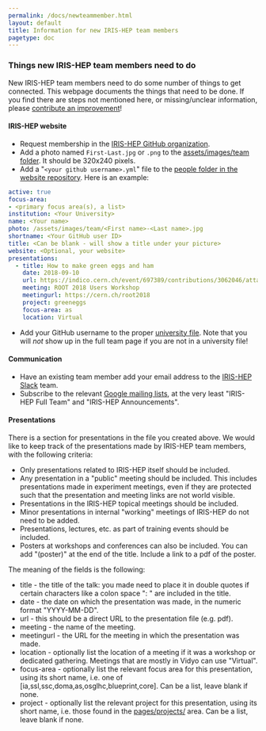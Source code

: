 ```yaml
---
permalink: /docs/newteammember.html
layout: default
title: Information for new IRIS-HEP team members
pagetype: doc
---
```


### Things new IRIS-HEP team members need to do

New IRIS-HEP team members need to do some number of things to get connected.
This webpage documents the things that need to be done. If you find there are steps
not mentioned here, or missing/unclear information, please [contribute an improvement][]!

#### IRIS-HEP website

* Request membership in the [IRIS-HEP GitHub organization][].
* Add a photo named `First-Last.jpg` or `.png` to the [assets/images/team folder][]. It should be 320x240 pixels.
* Add a "`<your github username>.yml`" file to the [people folder in the website repository][people]. Here is an example:

```yml
active: true
focus-area:
- <primary focus area(s), a list>
institution: <Your University>
name: <Your name>
photo: /assets/images/team/<First name>-<Last name>.jpg
shortname: <Your GitHub user ID>
title: <Can be blank - will show a title under your picture>
website: <Optional, your website>
presentations:
  - title: How to make green eggs and ham
    date: 2018-09-10
    url: https://indico.cern.ch/event/697389/contributions/3062046/attachments/1712602/2761531/ROOT2018-Union.pdf
    meeting: ROOT 2018 Users Workshop
    meetingurl: https://cern.ch/root2018
    project: greeneggs
    focus-area: as
    location: Virtual
```

* Add your GitHub username to the proper [university file][]. Note that you will *not* show up in the full team page if you are not in a university file!

#### Communication

* Have an existing team member add your email address to the [IRIS-HEP Slack][] team.
* Subscribe to the relevant [Google mailing lists][], at the very least "IRIS-HEP Full Team" and "IRIS-HEP Announcements".

[contribute an improvement]:    https://github.com/iris-hep/iris-hep.github.io-source/pulls
[IRIS-HEP GitHub organization]: https://github.com/iris-hep
[assets/images/team folder]:    https://github.com/iris-hep/iris-hep.github.io-source/tree/master/assets/images/team
[people]:                       https://github.com/iris-hep/iris-hep.github.io-source/tree/master/_data/people
[university file]:              https://github.com/iris-hep/iris-hep.github.io-source/tree/master/_data/universities
[IRIS-HEP Slack]:               https://iris-hep.slack.com
[Google mailing lists]:         https://groups.google.com/a/iris-hep.org

#### Presentations

There is a section for presentations in the file you created above. We would
like to keep track of the presentations made by IRIS-HEP team members, with
the following criteria:

  * Only presentations related to IRIS-HEP itself should be included.
  * Any presentation in a "public" meeting should be included. This includes
    presentations made in experiment meetings, even if they are protected such
    that the presentation and meeting links are not world visible.
  * Presentations in the IRIS-HEP topical meetings should be included.
  * Minor presentations in internal "working" meetings of IRIS-HEP do not
    need to be added.
  * Presentations, lectures, etc. as part of training events should be included.
  * Posters at workshops and conferences can also be included. You can add "(poster)" at the end of the title. Include a link to a pdf of the poster.

The meaning of the fields is the following:

  * title - the title of the talk: you made need to place it in double quotes if certain characters like a colon space ": " are included in the title.
  * date - the date on which the presentation was made, in the numeric format "YYYY-MM-DD".
  * url - this should be a direct URL to the presentation file (e.g. pdf).
  * meeting - the name of the meeting.
  * meetingurl - the URL for the meeting in which the presentation was made.
  * location - optionally list the location of a meeting if it was a workshop or dedicated gathering. Meetings that are mostly in Vidyo can use "Virtual".
  * focus-area - optionally list the relevant focus area for this presentation, using its short name, i.e. one of [ia,ssl,ssc,doma,as,osglhc,blueprint,core]. Can be a list, leave blank if none. 
  * project - optionally list the relevant project for this presentation, using its short name, i.e. those found in the [pages/projects/](https://github.com/iris-hep/iris-hep.github.io-source/tree/master/pages/projects) area. Can be a list, leave blank if none.
